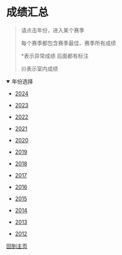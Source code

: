 # 成绩汇总


> 请点击年份，进入某个赛季
>
> 每个赛季都包含赛季最佳、赛季所有成绩
>
> *表示异常成绩 后面都有标注
>
> (i)表示室内成绩


<details open>
<summary>年份选择</summary>

- [2024](./Results/2024.md)

- [2023](./Results/2023.md)

- [2022](./Results/2022.md)

- [2021](./Results/2021.md)

- [2020](./Results/2020.md)

- [2019](./Results/2019.md)

- [2018](./Results/2018.md)

- [2017](./Results/2017.md)

- [2016](./Results/2016.md)

- [2015](./Results/2015.md)

- [2014](./Results/2014.md)

- [2013](./Results/2013.md)

- [2012](./Results/2012.md)

</details>

[回到主页](./Profile.md)